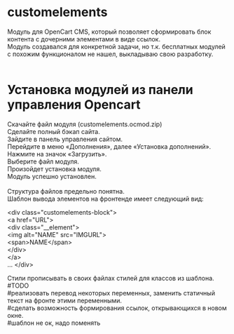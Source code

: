 # customelements
Модуль для OpenCart CMS, который позволяет сформировать блок контента с дочерними элементами в виде ссылок.<br />
Модуль создавался для конкретной задачи, но т.к. бесплатных модулей с похожим функционалом не нашел, выкладываю свою разработку.<br /><br />

# Установка модулей из панели управления Opencart
Скачайте файл модуля (customelements.ocmod.zip) <br />
Сделайте полный бэкап сайта.<br />
Зайдите в панель управления сайтом.<br />
Перейдите в меню «Дополнения», далее «Установка дополнений».<br />
Нажмите на значок «Загрузить».<br />
Выберите файл модуля.<br />
Произойдет установка модуля.<br />
Модуль успешно установлен.<br /><br />
Структура файлов предельно понятна.<br />
Шаблон вывода элементов на фронтенде имеет следующий вид:<br />


  &lt;div class="customelements-block"&gt;<br />
    &lt;a href="URL"&gt;<br />
      &lt;div class="__element"&gt;<br />
        &lt;img alt="NAME" src="IMGURL"&gt;<br />
        &lt;span&gt;NAME&lt;/span&gt;<br />
      &lt;/div&gt;<br />
    &lt;/a&gt;<br />
    ...
  &lt;/div&gt;<br />


Стили прописывать в своих файлах стилей для классов из шаблона.<br />
#TODO<br />
#реализовать перевод некоторых переменных, заменить статичный текст на фронте этими переменными.<br />
#сделать возможность формирования ссылок, открывающихся в новом окне.<br />
#шаблон не ок, надо поменять
